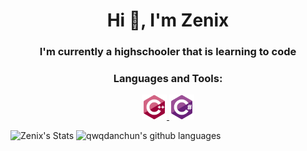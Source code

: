 <h1 align="center">Hi 👋, I'm Zenix</h1>
<h3 align="center">I'm currently a highschooler that is learning to code</h3>


<h3 align="center">Languages and Tools:</h3>
<p align="center"> <a href="https://www.w3schools.com/cpp/" target="_blank"> <img src="https://raw.githubusercontent.com/devicons/devicon/master/icons/cplusplus/cplusplus-original.svg" alt="cplusplus" width="40" height="40"/> </a> <a href="https://www.w3schools.com/cs/" target="_blank"> <img src="https://raw.githubusercontent.com/devicons/devicon/master/icons/csharp/csharp-original.svg" alt="csharp" width="40" height="40"/> </a> </p>

![Zenix's Stats](https://github-readme-stats.vercel.app/api?username=Zenixas&count_private=true&hide=issues&show_icons=true&theme=radical) ![qwqdanchun's github languages](https://github-readme-stats.vercel.app/api/top-langs/?username=Zenixas&theme=radical)

